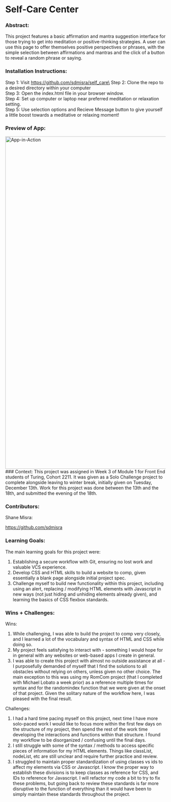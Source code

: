 # Self-Care Center 

### Abstract:
This project features a basic affirmation and mantra suggestion interface for those trying to get into meditation or positive-thinking strategies. A user can use this page to offer themselves positive perspectives or phrases, with the simple selection between affirmations and mantras and the click of a button to reveal a random phrase or saying. 

### Installation Instructions:
Step 1: Visit https://github.com/sdmisra/self_care\
Step 2: Clone the repo to a desired directory within your computer\
Step 3: Open the index.html file in your browser window.\
Step 4: Set up computer or laptop near preferred meditation or relaxation setting.\
Step 5: Use selection options and Recieve Message button to give yourself a little boost towards a meditative or relaxing moment!

### Preview of App:
<img width="1044" alt="App-in-Action" src="https://user-images.githubusercontent.com/117242156/208322209-89885f22-deb5-4cdc-8419-895cd8aaae25.png">
### Context:
This project was assigned in Week 3 of Module 1 for Front End students of Turing, Cohort 2211. It was given as a Solo Challenge project to complete alongside leaving to winter break, initially given on Tuesday, December 13th. Work for this project was done between the 13th and the 18th, and submitted the evening of the 18th.

### Contributors:
Shane Misra:

https://github.com/sdmisra

### Learning Goals:
The main learning goals for this project were:
1. Establishing a secure workflow with Git, ensuring no lost work and valuable VCS experience.
2. Develop CSS and HTML skills to build a website to comp, given essentially a blank page alongside initial project spec.
3. Challenge myself to build new functionality within this project, including using an alert, replacing / modifying HTML elements with Javascript in new ways (not just hiding and unhiding elements already given), and learning the basics of CSS flexbox standards.

### Wins + Challenges:
Wins:
1. While challenging, I was able to build the project to comp very closely, and I learned a lot of the vocabulary and syntax of HTML and CSS while doing so.
2. My project feels satisfying to interact with - something I would hope for in general with any websites or web-based apps I create in general.
3. I was able to create this project with almost no outside assistance at all - I purposefully demanded of myself that I find the solutions to all obstacles without relying on others, unless given no other choice. The main exception to this was using my RomCom project (that I completed with Michael Lobato a week prior) as a reference multiple times for syntax and for the randomindex function that we were given at the onset of that project. Given the solitary nature of the workflow here, I was pleased with the final result.


Challenges: 
1. I had a hard time pacing myself on this project, next time I have more solo-paced work I would like to focus more within the first few days on the structure of my project, then spend the rest of the work time developing the interactions and functions within that structure. I found my workflow to be disorganized / confusing until the final days.
2. I still struggle with some of the syntax / methods to access specific pieces of information for my HTML elements. Things like classList, nodeList, etc are still unclear and require further practice and review.
3. I struggled to maintain proper standardization of using classes vs ids to affect my elements via CSS or Javascript. I know the proper way to establish these divisions is to keep classes as reference for CSS, and IDs to reference for Javascript. I will refactor my code a bit to try to fix these problems, but going back to review these standards is far more disruptive to the function of everything than it would have been to simply maintain these standards throughout the project. 
